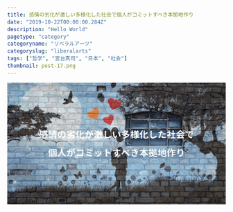 ```yaml
---
title: 感情の劣化が激しい多様化した社会で個人がコミットすべき本拠地作り
date: "2019-10-22T00:00:00.284Z"
description: "Hello World"
pagetype: "category"
categoryname: "リベラルアーツ"
categoryslug: "liberalarts"
tags: ["哲学", "宮台真司", "日本", "社会"]
thumbnail: post-17.png
---
```


![](./post-17.png)